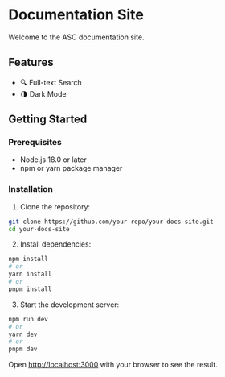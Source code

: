 

# Documentation Site

Welcome to the ASC documentation site.

## Features

- 🔍 Full-text Search
- 🌗 Dark Mode

## Getting Started

### Prerequisites

- Node.js 18.0 or later
- npm or yarn package manager

### Installation

1. Clone the repository:

```bash
git clone https://github.com/your-repo/your-docs-site.git
cd your-docs-site
```

2. Install dependencies:

```bash
npm install
# or
yarn install
# or
pnpm install
```

3. Start the development server:

```bash
npm run dev
# or
yarn dev
# or
pnpm dev
```

Open [http://localhost:3000](http://localhost:3000) with your browser to see the result.

